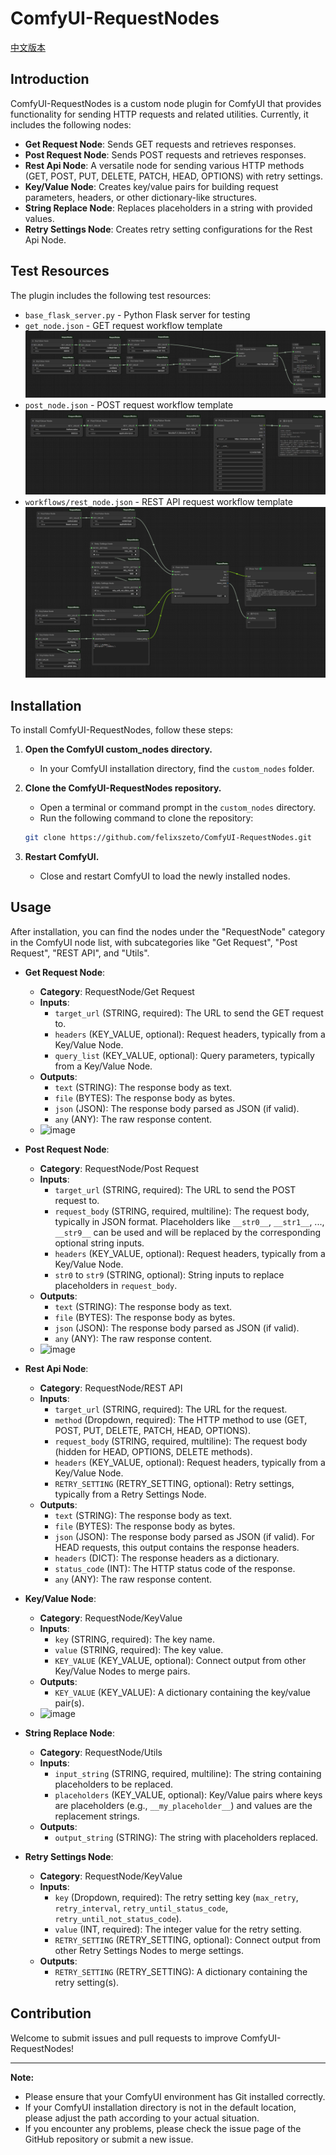 # ComfyUI-RequestNodes

[中文版本](README_zh.md)

## Introduction

ComfyUI-RequestNodes is a custom node plugin for ComfyUI that provides functionality for sending HTTP requests and related utilities. Currently, it includes the following nodes:

*   **Get Request Node**: Sends GET requests and retrieves responses.
*   **Post Request Node**: Sends POST requests and retrieves responses.
*   **Rest Api Node**: A versatile node for sending various HTTP methods (GET, POST, PUT, DELETE, PATCH, HEAD, OPTIONS) with retry settings.
*   **Key/Value Node**: Creates key/value pairs for building request parameters, headers, or other dictionary-like structures.
*   **String Replace Node**: Replaces placeholders in a string with provided values.
*   **Retry Settings Node**: Creates retry setting configurations for the Rest Api Node.

## Test Resources

The plugin includes the following test resources:
* `base_flask_server.py` - Python Flask server for testing
* `get_node.json` - GET request workflow template
![rest_node](workflows/get_node.png)
* `post_node.json` - POST request workflow template
![rest_node](workflows/post_node.png)
* `workflows/rest_node.json` - REST API request workflow template
![rest_node](workflows/rest_node.png)

## Installation

To install ComfyUI-RequestNodes, follow these steps:

1.  **Open the ComfyUI custom_nodes directory.**
    *   In your ComfyUI installation directory, find the `custom_nodes` folder.

2.  **Clone the ComfyUI-RequestNodes repository.**
    *   Open a terminal or command prompt in the `custom_nodes` directory.
    *   Run the following command to clone the repository:

    ```bash
    git clone https://github.com/felixszeto/ComfyUI-RequestNodes.git
    ```

3.  **Restart ComfyUI.**
    *   Close and restart ComfyUI to load the newly installed nodes.

## Usage

After installation, you can find the nodes under the "RequestNode" category in the ComfyUI node list, with subcategories like "Get Request", "Post Request", "REST API", and "Utils".

*   **Get Request Node**:
    *   **Category**: RequestNode/Get Request
    *   **Inputs**:
        *   `target_url` (STRING, required): The URL to send the GET request to.
        *   `headers` (KEY_VALUE, optional): Request headers, typically from a Key/Value Node.
        *   `query_list` (KEY_VALUE, optional): Query parameters, typically from a Key/Value Node.
    *   **Outputs**:
        *   `text` (STRING): The response body as text.
        *   `file` (BYTES): The response body as bytes.
        *   `json` (JSON): The response body parsed as JSON (if valid).
        *   `any` (ANY): The raw response content.
    *   ![image](https://github.com/user-attachments/assets/cdb1938f-f8a9-4a4b-a787-90fa4d543523)

*   **Post Request Node**:
    *   **Category**: RequestNode/Post Request
    *   **Inputs**:
        *   `target_url` (STRING, required): The URL to send the POST request to.
        *   `request_body` (STRING, required, multiline): The request body, typically in JSON format. Placeholders like `__str0__`, `__str1__`, ..., `__str9__` can be used and will be replaced by the corresponding optional string inputs.
        *   `headers` (KEY_VALUE, optional): Request headers, typically from a Key/Value Node.
        *   `str0` to `str9` (STRING, optional): String inputs to replace placeholders in `request_body`.
    *   **Outputs**:
        *   `text` (STRING): The response body as text.
        *   `file` (BYTES): The response body as bytes.
        *   `json` (JSON): The response body parsed as JSON (if valid).
        *   `any` (ANY): The raw response content.
    *   ![image](https://github.com/user-attachments/assets/6eda9fef-48cf-478c-875e-6bd6d850bff2)

*   **Rest Api Node**:
    *   **Category**: RequestNode/REST API
    *   **Inputs**:
        *   `target_url` (STRING, required): The URL for the request.
        *   `method` (Dropdown, required): The HTTP method to use (GET, POST, PUT, DELETE, PATCH, HEAD, OPTIONS).
        *   `request_body` (STRING, required, multiline): The request body (hidden for HEAD, OPTIONS, DELETE methods).
        *   `headers` (KEY_VALUE, optional): Request headers, typically from a Key/Value Node.
        *   `RETRY_SETTING` (RETRY_SETTING, optional): Retry settings, typically from a Retry Settings Node.
    *   **Outputs**:
        *   `text` (STRING): The response body as text.
        *   `file` (BYTES): The response body as bytes.
        *   `json` (JSON): The response body parsed as JSON (if valid). For HEAD requests, this output contains the response headers.
        *   `headers` (DICT): The response headers as a dictionary.
        *   `status_code` (INT): The HTTP status code of the response.
        *   `any` (ANY): The raw response content.

*   **Key/Value Node**:
    *   **Category**: RequestNode/KeyValue
    *   **Inputs**:
        *   `key` (STRING, required): The key name.
        *   `value` (STRING, required): The key value.
        *   `KEY_VALUE` (KEY_VALUE, optional): Connect output from other Key/Value Nodes to merge pairs.
    *   **Outputs**:
        *   `KEY_VALUE` (KEY_VALUE): A dictionary containing the key/value pair(s).
    *   ![image](https://github.com/user-attachments/assets/dfe7dab0-2b1b-4f99-ac6f-89e01d03b7e0)

*   **String Replace Node**:
    *   **Category**: RequestNode/Utils
    *   **Inputs**:
        *   `input_string` (STRING, required, multiline): The string containing placeholders to be replaced.
        *   `placeholders` (KEY_VALUE, optional): Key/Value pairs where keys are placeholders (e.g., `__my_placeholder__`) and values are the replacement strings.
    *   **Outputs**:
        *   `output_string` (STRING): The string with placeholders replaced.

*   **Retry Settings Node**:
    *   **Category**: RequestNode/KeyValue
    *   **Inputs**:
        *   `key` (Dropdown, required): The retry setting key (`max_retry`, `retry_interval`, `retry_until_status_code`, `retry_until_not_status_code`).
        *   `value` (INT, required): The integer value for the retry setting.
        *   `RETRY_SETTING` (RETRY_SETTING, optional): Connect output from other Retry Settings Nodes to merge settings.
    *   **Outputs**:
        *   `RETRY_SETTING` (RETRY_SETTING): A dictionary containing the retry setting(s).

## Contribution

Welcome to submit issues and pull requests to improve ComfyUI-RequestNodes!

---

**Note:**

*   Please ensure that your ComfyUI environment has Git installed correctly.
*   If your ComfyUI installation directory is not in the default location, please adjust the path according to your actual situation.
*   If you encounter any problems, please check the issue page of the GitHub repository or submit a new issue.
